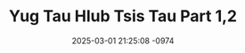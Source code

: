 ---
layout: movie-video-data
date: 2025-03-01 21:25:08 -0974
categories: movie

# Site Attributes
title: "Yug Tau Hlub Tsis Tau Part 1,2"
permalink: "/movie/Yug_Tau_Hlub_Tsis_Tau_Part_1,2"

# Movie Attributes
synopsis: "Zaj yeeb yaj kiab no ua txog nkauj suab lub neej uas txaus tu siab heev. Thaum nkauj sua nkawv ob nus muag tseem me me xwb nkauj sua niam thiab txiv nkawv twb sib nrauj nyias mus nyob nyias lawm. Leej txiv thiaj mus yuav tau niam tshiab los niam tseem tsis hlub nkauj sua nkawv ob nus muag li yog li ntawv phauj thiab yawg laus nkawv thiaj tuaj coj nkauj sua mus nrog nkawv nyob lawm. Thaum nkauj sua loj tuaj nws kuj yog ib tug ntxhais uas coj zoo heev tab sis phauj xav tias yawg laus thiab nkauj sua nkawv sib tham thiab phauj thiaj tau muab nkauj sua ntiab tawm hauv phauj lub tsev mus lawm nws tsis pom qab yuav mus nyob qhov twg nkauj sua thiaj mus nrog niam thiab txiv tshiab nyob lawm tab sis txiv tshiab kuj teem muaj ib lub siab phem xav muab nkauj sua ua tej yam tsis zoo yog li nkauj sua thiaj tawm hauv niam thiab txiv tshiab lub tsev mus lawm zaum no nkauj sua haj yam tsis paub tias xyov yuav mus nyob rau qhov twg li lawm. Nej mam soj qab saib mus seb nkauj sua lub neej yuav xaus li cas. "
producer: "Asian City Video"
director: ""
writer: ""
video_link: "https://youtu.be/esP5wHIOCk0?si=HXuJhzMumcBn_L-y"
genre: "Drama"
year: "2008"
release_type: "DVD"
storage: "Center for Hmong Studies"
thumbnail: "/assets/images/movie_thumbnails/Yug Tau Hlub Tsis Tau Part 1,2.jpeg"
publishing_company: "Asian City Video"

# Sequels + Parts
base_movie: ""
total_parts: 0
sequel: ""

# Movie Cast
cast:
- name: "Mab Sua Lis"
- name: "Xais Yaj"
- name: "Ntxawm Vaj"
- name: "Pov Thoj"
- name: "Maivlis Yaj"
- name: "Tsom Xyooj"
- name: "Huab Sib Lauj"
- name: "Paj Ntsais Yaj"
---